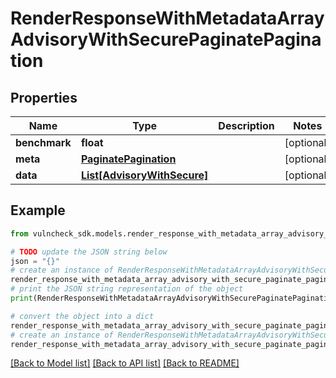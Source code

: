 # RenderResponseWithMetadataArrayAdvisoryWithSecurePaginatePagination


## Properties

Name | Type | Description | Notes
------------ | ------------- | ------------- | -------------
**benchmark** | **float** |  | [optional] 
**meta** | [**PaginatePagination**](PaginatePagination.md) |  | [optional] 
**data** | [**List[AdvisoryWithSecure]**](AdvisoryWithSecure.md) |  | [optional] 

## Example

```python
from vulncheck_sdk.models.render_response_with_metadata_array_advisory_with_secure_paginate_pagination import RenderResponseWithMetadataArrayAdvisoryWithSecurePaginatePagination

# TODO update the JSON string below
json = "{}"
# create an instance of RenderResponseWithMetadataArrayAdvisoryWithSecurePaginatePagination from a JSON string
render_response_with_metadata_array_advisory_with_secure_paginate_pagination_instance = RenderResponseWithMetadataArrayAdvisoryWithSecurePaginatePagination.from_json(json)
# print the JSON string representation of the object
print(RenderResponseWithMetadataArrayAdvisoryWithSecurePaginatePagination.to_json())

# convert the object into a dict
render_response_with_metadata_array_advisory_with_secure_paginate_pagination_dict = render_response_with_metadata_array_advisory_with_secure_paginate_pagination_instance.to_dict()
# create an instance of RenderResponseWithMetadataArrayAdvisoryWithSecurePaginatePagination from a dict
render_response_with_metadata_array_advisory_with_secure_paginate_pagination_from_dict = RenderResponseWithMetadataArrayAdvisoryWithSecurePaginatePagination.from_dict(render_response_with_metadata_array_advisory_with_secure_paginate_pagination_dict)
```
[[Back to Model list]](../README.md#documentation-for-models) [[Back to API list]](../README.md#documentation-for-api-endpoints) [[Back to README]](../README.md)


